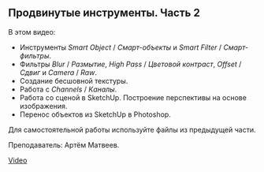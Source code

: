 ## Продвинутые инструменты. Часть 2

В этом видео:

- Инструменты _Smart Object_ / _Смарт-объекты_ и _Smart Filter_ / _Смарт-фильтры_.
- Фильтры _Blur_ / _Размытие_, _High Pass_ / _Цветовой контраст_, _Offset_ / _Сдвиг_ и _Camera_ / _Raw_.
- Создание бесшовной текстуры.
- Работа с _Channels_ / _Каналы_.
- Работа со сценой в SketchUp. Построение перспективы на основе изображения.
- Перенос объектов из SketchUp в Photoshop.

Для самостоятельной работы используйте файлы из предыдущей части.

Преподаватель: Артём Матвеев.

[Video](https://player.softculture.cc/embed/online/PPR/PPR_7.31.03_L3-2_Channels._Camera_Raw)
